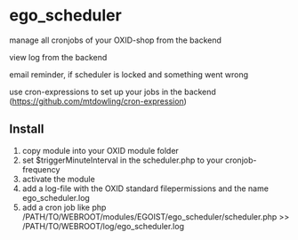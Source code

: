 ego_scheduler
======================

manage all cronjobs of your OXID-shop from the backend

view log from the backend

email reminder, if scheduler is locked and something went wrong

use cron-expressions to set up your jobs in the backend (https://github.com/mtdowling/cron-expression)

Install
------------------

1. copy module into your OXID module folder
2. set $triggerMinuteInterval in the scheduler.php to your cronjob-frequency
3. activate the module
4. add a log-file with the OXID standard filepermissions and the name ego_scheduler.log
5. add a cron job like php /PATH/TO/WEBROOT/modules/EGOIST/ego_scheduler/scheduler.php >> /PATH/TO/WEBROOT/log/ego_scheduler.log
